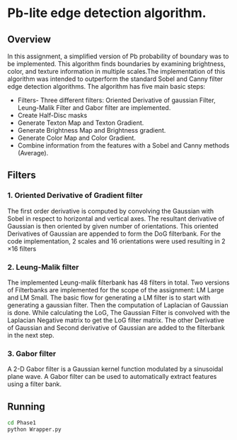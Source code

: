 # Pb-lite edge detection algorithm.

## Overview
In this assignment, a simplified version of Pb probability of boundary was to be implemented. This algorithm finds boundaries by examining brightness, color, and texture information in multiple scales.The implementation of this algorithm was intended to outperform the standard Sobel and Canny filter edge detection algorithms. The algorithm has five main basic steps:
- Filters- Three different filters: Oriented Derivative of gaussian Filter, Leung-Malik Filter and Gabor filter are implemented.
- Create Half-Disc masks
- Generate Texton Map and Texton Gradient.
- Generate Brightness Map and Brightness gradient.
- Generate Color Map and Color Gradient.
- Combine information from the features with a Sobel and
Canny methods (Average).

## Filters
### 1. Oriented Derivative of Gradient filter
The first order derivative is computed by convolving the Gaussian with Sobel in respect to horizontal and vertical axes. The resultant derivative of Gaussian is then oriented by given number of orientations. This oriented Derivatives of Gaussian are appended to form the DoG filterbank. For the code implementation, 2 scales and 16 orientations were used resulting in 2 ×16 filters

### 2. Leung-Malik filter
The implemented Leung-malik filterbank has 48 filters in total. Two versions of Filterbanks are implemented for the scope of the assignment: LM Large and LM Small. The basic flow for generating a LM filter is to start with generating a gaussian filter. Then the computation of Laplacian of Gaussian is done. While calculating the LoG, The Gaussian Filter is convolved with the Laplacian Negative matrix to get the LoG filter matrix. The other Derivative of Gaussian and Second derivative of Gaussian are added to the filterbank in the next step.

### 3. Gabor filter
A 2-D Gabor filter is a Gaussian kernel function modulated by a sinusoidal plane wave. A Gabor filter can be used to automatically extract features using a filter bank.

## Running
```sh
cd Phase1
python Wrapper.py
```
